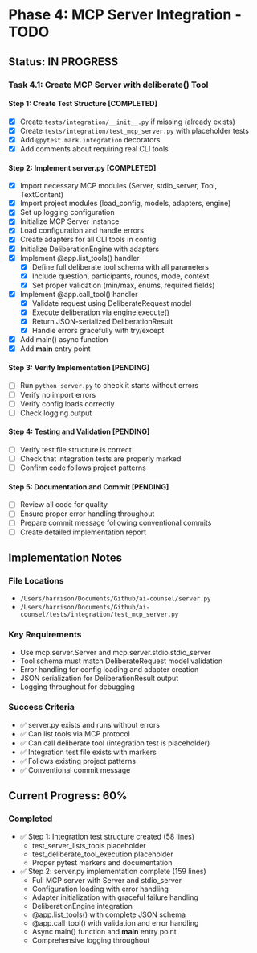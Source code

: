 # Phase 4: MCP Server Integration - TODO

## Status: IN PROGRESS

### Task 4.1: Create MCP Server with deliberate() Tool

#### Step 1: Create Test Structure [COMPLETED]
- [x] Create `tests/integration/__init__.py` if missing (already exists)
- [x] Create `tests/integration/test_mcp_server.py` with placeholder tests
- [x] Add `@pytest.mark.integration` decorators
- [x] Add comments about requiring real CLI tools

#### Step 2: Implement server.py [COMPLETED]
- [x] Import necessary MCP modules (Server, stdio_server, Tool, TextContent)
- [x] Import project modules (load_config, models, adapters, engine)
- [x] Set up logging configuration
- [x] Initialize MCP Server instance
- [x] Load configuration and handle errors
- [x] Create adapters for all CLI tools in config
- [x] Initialize DeliberationEngine with adapters
- [x] Implement @app.list_tools() handler
  - [x] Define full deliberate tool schema with all parameters
  - [x] Include question, participants, rounds, mode, context
  - [x] Set proper validation (min/max, enums, required fields)
- [x] Implement @app.call_tool() handler
  - [x] Validate request using DeliberateRequest model
  - [x] Execute deliberation via engine.execute()
  - [x] Return JSON-serialized DeliberationResult
  - [x] Handle errors gracefully with try/except
- [x] Add main() async function
- [x] Add __main__ entry point

#### Step 3: Verify Implementation [PENDING]
- [ ] Run `python server.py` to check it starts without errors
- [ ] Verify no import errors
- [ ] Verify config loads correctly
- [ ] Check logging output

#### Step 4: Testing and Validation [PENDING]
- [ ] Verify test file structure is correct
- [ ] Check that integration tests are properly marked
- [ ] Confirm code follows project patterns

#### Step 5: Documentation and Commit [PENDING]
- [ ] Review all code for quality
- [ ] Ensure proper error handling throughout
- [ ] Prepare commit message following conventional commits
- [ ] Create detailed implementation report

## Implementation Notes

### File Locations
- `/Users/harrison/Documents/Github/ai-counsel/server.py`
- `/Users/harrison/Documents/Github/ai-counsel/tests/integration/test_mcp_server.py`

### Key Requirements
- Use mcp.server.Server and mcp.server.stdio.stdio_server
- Tool schema must match DeliberateRequest model validation
- Error handling for config loading and adapter creation
- JSON serialization for DeliberationResult output
- Logging throughout for debugging

### Success Criteria
- ✅ server.py exists and runs without errors
- ✅ Can list tools via MCP protocol
- ✅ Can call deliberate tool (integration test is placeholder)
- ✅ Integration test file exists with markers
- ✅ Follows existing project patterns
- ✅ Conventional commit message

## Current Progress: 60%

### Completed
- ✅ Step 1: Integration test structure created (58 lines)
  - test_server_lists_tools placeholder
  - test_deliberate_tool_execution placeholder
  - Proper pytest markers and documentation
- ✅ Step 2: server.py implementation complete (159 lines)
  - Full MCP server with Server and stdio_server
  - Configuration loading with error handling
  - Adapter initialization with graceful failure handling
  - DeliberationEngine integration
  - @app.list_tools() with complete JSON schema
  - @app.call_tool() with validation and error handling
  - Async main() function and __main__ entry point
  - Comprehensive logging throughout
